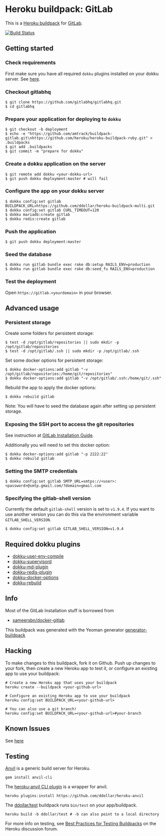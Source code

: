 # Heroku buildpack: GitLab

This is a [Heroku buildpack](http://devcenter.heroku.com/articles/buildpacks) for [GitLab](http://gitlab.org/).

[![Build Status](http://mrolke.de:8080/github.com/amtrack/buildpack-gitlab/status.svg?branch=master)](http://mrolke.de:8080/github.com/amtrack/buildpack-gitlab)

## Getting started

### Check requirements

First make sure you have all required `dokku` plugins installed on your dokku server. See [here](#requirements).

### Checkout gitlabhq

	$ git clone https://github.com/gitlabhq/gitlabhq.git
	$ cd gitlabhq

### Prepare your application for deploying to `dokku`

	$ git checkout -b deployment
    $ echo -e "https://github.com/amtrack/buildpack-gitlab.git\nhttps://github.com/heroku/heroku-buildpack-ruby.git" > .buildpacks
	$ git add .buildpacks
	$ git commit -m "prepare for dokku"

### Create a dokku application on the server

	$ git remote add dokku <your-dokku-url>
	$ git push dokku deployment:master # will fail

### Configure the app on your dokku server

	$ dokku config:set gitlab BUILDPACK_URL=https://github.com/ddollar/heroku-buildpack-multi.git
	$ dokku config:set gitlab CURL_TIMEOUT=120
	$ dokku mariadb:create gitlab
	$ dokku redis:create gitlab

### Push the application

	$ git push dokku deployment:master

### Seed the database

	$ dokku run gitlab bundle exec rake db:setup RAILS_ENV=production
	$ dokku run gitlab bundle exec rake db:seed_fu RAILS_ENV=production

### Test the deployment

Open `https://gitlab.<yourdomain>` in your browser.

## Advanced usage

### Persistent storage

Create some folders for persistent storage:

	$ test -d /opt/gitlab/repositories || sudo mkdir -p /opt/gitlab/repositories
	$ test -d /opt/gitlab/.ssh || sudo mkdir -p /opt/gitlab/.ssh

Set some docker options for persistent storage:

	$ dokku docker-options:add gitlab "-v /opt/gitlab/repositories:/home/git/repositories"
	$ dokku docker-options:add gitlab "-v /opt/gitlab/.ssh:/home/git/.ssh"

Rebuild the app to apply the docker options:

	$ dokku rebuild gitlab

Note: You will have to seed the database again after setting up persistent storage.

### Exposing the SSH port to access the git repositories

See instruction at [GitLab Installation Guide](https://github.com/gitlabhq/gitlabhq/blob/master/doc/install/installation.md#user-content-custom-ssh-connection).

Additionally you will need to set this docker option:

	$ dokku docker-options:add gitlab "-p 2222:22"
	$ dokku rebuild gitlab

### Setting the SMTP credentials

	$ dokku config:set gitlab SMTP_URL=smtps://<user>:<password>@smtp.gmail.com/?domain=gmail.com

### Specifying the gitlab-shell version
Currently the default `gitlab-shell` version is set to `v1.9.4`. If you want to use another version you can do this via the environment variable `GITLAB_SHELL_VERSION`.

	$ dokku config:set gitlab GITLAB_SHELL_VERSION=v1.9.4

## <a name="requirements"></a>Required dokku plugins

 * [dokku-user-env-compile](https://github.com/musicglue/dokku-user-env-compile)
 * [dokku-supervisord](https://github.com/statianzo/dokku-supervisord)
 * [dokku-md-plugin](https://github.com/Kloadut/dokku-md-plugin)
 * [dokku-redis-plugin](https://github.com/luxifer/dokku-redis-plugin)
 * [dokku-docker-options](https://github.com/dyson/dokku-docker-options)
 * [dokku-rebuild](https://github.com/scottatron/dokku-rebuild)

## Info

Most of the GitLab Installation stuff is borrowed from

 * [sameersbn/docker-gitlab](https://github.com/sameersbn/docker-gitlab)

This buildpack was generated with the Yeoman generator [generator-buildpack](https://github.com/amtrack/generator-buildpack)

Hacking
-------

To make changes to this buildpack, fork it on Github. Push up changes to your fork, then create a new Heroku app to test it, or configure an existing app to use your buildpack:

```
# Create a new Heroku app that uses your buildpack
heroku create --buildpack <your-github-url>

# Configure an existing Heroku app to use your buildpack
heroku config:set BUILDPACK_URL=<your-github-url>

# You can also use a git branch!
heroku config:set BUILDPACK_URL=<your-github-url>#your-branch
```

## Known Issues

See [here](https://github.com/amtrack/buildpack-gitlab/wiki/KnownIssues)

## Testing

[Anvil](https://github.com/ddollar/anvil) is a generic build server for Heroku.

```
gem install anvil-cli
```

The [heroku-anvil CLI plugin](https://github.com/ddollar/heroku-anvil) is a wrapper for anvil.

```
heroku plugins:install https://github.com/ddollar/heroku-anvil
```

The [ddollar/test](https://github.com/ddollar/buildpack-test) buildpack runs `bin/test` on your app/buildpack.

```
heroku build -b ddollar/test # -b can also point to a local directory
```

For more info on testing, see [Best Practices for Testing Buildpacks](https://discussion.heroku.com/t/best-practices-for-testing-buildpacks/294) on the Heroku discussion forum.
